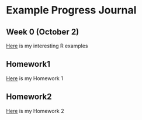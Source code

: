 # Example Progress Journal

## Week 0 (October 2)

[Here](Files/interesting_examples.html) is my interesting R examples

## Homework1

[Here](Files/Homework1.html) is  my Homework 1

## Homework2

[Here](Files/Homework_2_rev01.html) is  my Homework 2
